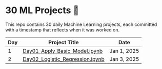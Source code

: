 # 30 ML Projects 🚀

This repo contains 30 daily Machine Learning projects, each committed with a timestamp that reflects when it was worked on.

| Day | Project Title | Date |
|-----|----------------|------|
| 1   | [Day01_Apply_Basic_Model.ipynb](./Day01_Apply_Basic_Model.ipynb) | Jan 1, 2025 |
| 2   | [Day02_Logistic_Regression.ipynb](./Day02_Logistic_Regression.ipynb) | Jan 3, 2025 |

